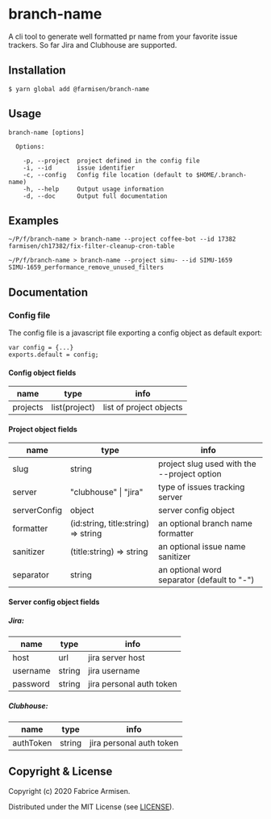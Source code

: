 # branch-name

A cli tool to generate well formatted pr name from your favorite issue trackers. So far Jira and Clubhouse are supported.


## Installation ##

```shell
$ yarn global add @farmisen/branch-name

```

## Usage ##

```
branch-name [options]

  Options:

    -p, --project  project defined in the config file
    -i, --id       issue identifier
    -c, --config   Config file location (default to $HOME/.branch-name)
    -h, --help     Output usage information
    -d, --doc      Output full documentation
```

## Examples ##
```
~/P/f/branch-name > branch-name --project coffee-bot --id 17382 
farmisen/ch17382/fix-filter-cleanup-cron-table

~/P/f/branch-name > branch-name --project simu- --id SIMU-1659
SIMU-1659_performance_remove_unused_filters
```

## Documentation ##

### Config file

  The config file is a javascript file exporting a config object as default export:

  ```
  var config = {...}
  exports.default = config;
  ```

  #### Config object fields


| name     | type          | info                    |
| -------- | ------------- | ----------------------- |
| projects | list(project) | list of project objects |


  #### Project object fields
  
| name         | type                                | info                                        |
| ------------ | ----------------------------------- | ------------------------------------------- |
| slug         | string                              | project slug used with the --project option |
| server       | "clubhouse" \| "jira"               | type of issues tracking server              |
| serverConfig | object                              | server config object                        |
| formatter    | (id:string, title:string) => string | an optional branch name formatter           |
| sanitizer    | (title:string) => string            | an optional issue name sanitizer            |
| separator    | string                              | an optional word separator (default to "-") |

  #### Server config object fields

  ##### Jira:

| name     | type   | info                     |
| -------- | ------ | ------------------------ |
| host     | url    | jira server host         |
| username | string | jira username            |
| password | string | jira personal auth token |
  
  ##### Clubhouse:

| name      | type   | info                     |
| --------- | ------ | ------------------------ |
| authToken | string | jira personal auth token |


## Copyright & License

Copyright (c) 2020 Fabrice Armisen.

Distributed under the MIT License (see [LICENSE](./LICENSE)).
